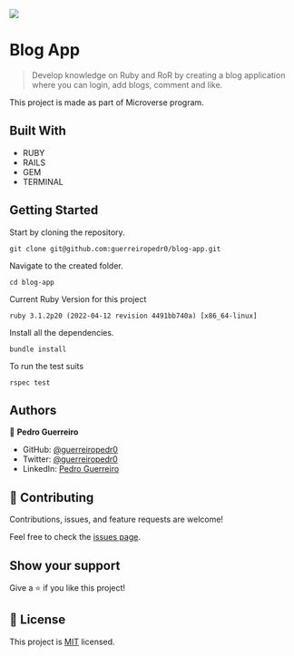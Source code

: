![](https://img.shields.io/badge/Microverse-blueviolet)

# Blog App

> Develop knowledge on Ruby and RoR by creating a blog application where you can login, add blogs, comment and like.

This project is made as part of Microverse program.

## Built With

- RUBY
- RAILS
- GEM
- TERMINAL

## Getting Started

Start by cloning the repository.

```
git clone git@github.com:guerreiropedr0/blog-app.git
```

Navigate to the created folder.

```
cd blog-app
```

Current Ruby Version for this project

```
ruby 3.1.2p20 (2022-04-12 revision 4491bb740a) [x86_64-linux]
```

Install all the dependencies.

```
bundle install
```

To run the test suits

```
rspec test
```

## Authors

👤 **Pedro Guerreiro**

- GitHub: [@guerreiropedr0](https://github.com/guerreiropedr0)
- Twitter: [@guerreiropedr0](https://twitter.com/guerreiropedr0)
- LinkedIn: [Pedro Guerreiro](https://www.linkedin.com/in/guerreiropedr0/)


## 🤝 Contributing

Contributions, issues, and feature requests are welcome!

Feel free to check the [issues page](../../issues/).

## Show your support

Give a ⭐️ if you like this project!

## 📝 License

This project is [MIT](./MIT.md) licensed.
